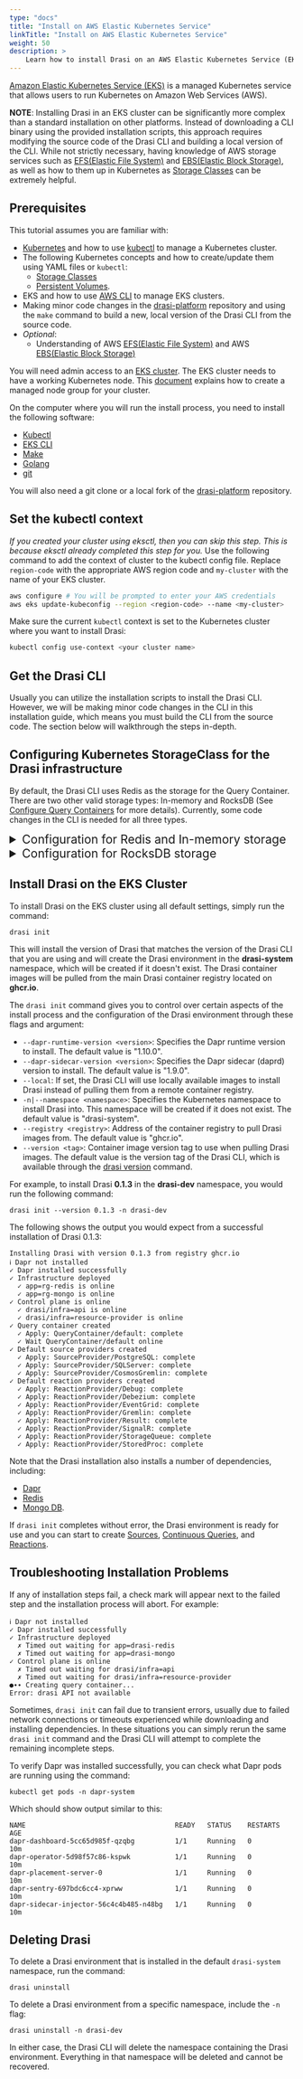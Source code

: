 ```yaml
---
type: "docs"
title: "Install on AWS Elastic Kubernetes Service"
linkTitle: "Install on AWS Elastic Kubernetes Service"
weight: 50
description: >
    Learn how to install Drasi on an AWS Elastic Kubernetes Service (EKS) cluster
---
```


[Amazon Elastic Kubernetes Service (EKS)](https://aws.amazon.com/eks/) is a managed Kubernetes service that allows users to run Kubernetes on Amazon Web Services (AWS).

**NOTE**: Installing Drasi in an EKS cluster can be significantly more complex than a standard installation on other platforms. Instead of downloading a CLI binary using the provided installation scripts, this approach requires modifying the source code of the Drasi CLI and building a local version of the CLI. While not strictly necessary, having knowledge of AWS storage services such as [EFS(Elastic File System)](https://aws.amazon.com/efs/) and [EBS(Elastic Block Storage)](https://aws.amazon.com/ebs/), as well as how to them up in Kubernetes as [Storage Classes](https://kubernetes.io/docs/concepts/storage/storage-classes/) can be extremely helpful.

## Prerequisites
This tutorial assumes you are familiar with:
- [Kubernetes](https://kubernetes.io/) and how to use [kubectl](https://kubernetes.io/docs/tasks/tools/#kubectl) to manage a Kubernetes cluster.
- The following Kubernetes concepts and how to create/update them using YAML files or `kubectl`: 
  - [Storage Classes](https://kubernetes.io/docs/concepts/storage/storage-classes/)
  - [Persistent Volumes](https://kubernetes.io/docs/concepts/storage/persistent-volumes/).
- EKS and how to use [AWS CLI](https://aws.amazon.com/cli/) to manage EKS clusters.
- Making minor code changes in the [drasi-platform](https://github.com/drasi-project/drasi-platform) repository and using the `make` command to build a new, local version of the Drasi CLI from the source code.
- *Optional*:
  - Understanding of AWS [EFS(Elastic File System)](https://aws.amazon.com/efs/) and AWS [EBS(Elastic Block Storage)](https://aws.amazon.com/ebs/)

You will need admin access to an [EKS cluster](https://docs.aws.amazon.com/eks/latest/userguide/create-cluster.html). The EKS cluster needs to have a working Kubernetes node. This [document](https://docs.aws.amazon.com/eks/latest/userguide/create-managed-node-group.html) explains how to create a managed node group for your cluster.

On the computer where you will run the install process, you need to install the following software:
- [Kubectl](https://kubernetes.io/docs/tasks/tools/#kubectl)
- [EKS CLI](https://aws.amazon.com/cli/)
- [Make](https://www.gnu.org/software/make/)
- [Golang](https://go.dev/)
- [git](https://git-scm.com/downloads)

You will also need a git clone or a local fork of the [drasi-platform](https://github.com/drasi-project/drasi-platform) repository.

## Set the kubectl context
*If you created your cluster using eksctl, then you can skip this step. This is because eksctl already completed this step for you.* 
Use the following command to add the context of cluster to the kubectl config file. Replace `region-code` with the appropriate AWS region code and `my-cluster` with the name of your EKS cluster.

```bash
aws configure # You will be prompted to enter your AWS credentials
aws eks update-kubeconfig --region <region-code> --name <my-cluster>
```

Make sure the current `kubectl` context is set to the Kubernetes cluster where you want to install Drasi:

```bash
kubectl config use-context <your cluster name>
```

## Get the Drasi CLI
Usually you can utilize the installation scripts to install the Drasi CLI. However, we will be making minor code changes in the CLI in this installation guide, which means you must build the CLI from the source code. The section below will walkthrough the steps in-depth.



## Configuring Kubernetes StorageClass for the Drasi infrastructure
By default, the Drasi CLI uses Redis as the storage for the Query Container. There are two other valid storage types: In-memory and RocksDB (See [Configure Query Containers](/how-to-guides/configure-query-containers) for more details). Currently, some code changes in the CLI is needed for all three types.

<details>
<summary style="font-size: 1.5em;">Configuration for Redis and In-memory storage</summary>

#### 1. Configure the Drasi CLI
To begin with, retrieve the name of the StorageClass in your EKS cluster using the following command:
```bash
kubectl get storageclass
```
In your local clone or fork of the `drasi-platform` repo, navigate to `cli/service/resources/infra.yaml`. Locate a StatefulSet with the name `drasi-redis` and navigate to the `volumeClaimTemplates` section. Under `spec`, add a field with the name `storageClassname` and the name of your storage class that you have retrieved previously.
```yaml
...
apiVersion: apps/v1
kind: StatefulSet
metadata:
  name: drasi-redis
  labels:
    app: drasi-redis
spec:
...
  volumeClaimTemplates:
    - metadata:
        name: data
      spec:
        accessModes: [ReadWriteOnce]
        storageClassName: <your-storage-class>  # Add the storage class here
        resources:
          requests:
            storage: 1Gi
...
```

Similarly, locate a StatefulSet with the name `drasi-mongo` and navigate to the `volumeClaimTemplates` section. Under `spec`, add a field with the name `storageClassname` and the name of your storage class that you have retrieved previously.

```yaml
...
apiVersion: apps/v1
kind: StatefulSet
metadata:
  name: drasi-mongo
  labels:
    app: drasi-mongo
spec:
...
  volumeClaimTemplates:
    - metadata:
        name: data
      spec:
        accessModes: [ReadWriteOnce]
        storageClassName: <your-storage-class>  # Add the storage class here
        resources:
          requests:
            storage: 1Gi
...
```

A re-build of the Drasi CLI is needed. The [readme.md](https://github.com/drasi-project/drasi-platform/blob/main/cli/README.md) file in the `cli` folder describes how to build and install the Drasi CLI on your computer.

#### 2. Enable the AWS EBS CSI driver as an EKS addon
We recommend following this [tutorial](https://stackoverflow.com/a/75758116) for this step if you are unfamiliar with the process.

This completes the configuration steps for using Redis/In-memory as the Query Container storage. Proceed to the next section for installing Drasi to the cluster.

</details>



<details>
<summary style="font-size: 1.5em;">Configuration for RocksDB storage</summary>

#### 1. Configure the Drasi CLI
To begin with, retrieve the name of the StorageClass in your EKS cluster using the following command:
```bash
kubectl get storageclass
```
In your local clone or fork of the `drasi-platform` repo, navigate to `cli/service/resources/infra.yaml`. Locate a StatefulSet with the name `drasi-redis` and navigate to the `volumeClaimTemplates` section. Under `spec`, add a field with the name `storageClassname` and the name of your storage class that you have retrieved previously.
```yaml
...
apiVersion: apps/v1
kind: StatefulSet
metadata:
  name: drasi-redis
  labels:
    app: drasi-redis
spec:
...
  volumeClaimTemplates:
    - metadata:
        name: data
      spec:
        accessModes: [ReadWriteOnce]
        storageClassName: <your-storage-class>  # Add the storage class here
        resources:
          requests:
            storage: 1Gi
...
```

Similarly, locate a StatefulSet with the name `drasi-mongo` and navigate to the `volumeClaimTemplates` section. Under `spec`, add a field with the name `storageClassname` and the name of your storage class that you have retrieved previously.

```yaml
...
apiVersion: apps/v1
kind: StatefulSet
metadata:
  name: drasi-mongo
  labels:
    app: drasi-mongo
spec:
...
  volumeClaimTemplates:
    - metadata:
        name: data
      spec:
        accessModes: [ReadWriteOnce]
        storageClassName: <your-storage-class>  # Add the storage class here
        resources:
          requests:
            storage: 1Gi
...
```

#### 2. Enable the AWS EBS CSI driver as an EKS addon
We recommend following this [tutorial](https://stackoverflow.com/a/75758116) for this step if you are unfamiliar with the process.

This completes the configuration steps for using Redis/In-memory as the Query Container storage. Proceed to the next section for installing Drasi to the cluster.

#### 3. Enable an EFS CSI driver
To begin with, we need to enable an AWS EFS CSI driver and create an EFS system. The default EBS system does not support the PVC access mode of `ReadWriteMany`, which is used by RocksDB. This [guide](https://docs.aws.amazon.com/eks/latest/userguide/efs-csi.html) showcases how to setup this driver and create a file system.

#### 4. Deploy StorageClass, PersistentVolume and PersistentVolumeClaim
This [guide](https://stackoverflow.com/a/59671383) uses `kubectl` to configure the necessary Kubernetes resources. Specifically, a StorageClass, PersistentVolume and a PersistentVolumeClaim will be created.

#### 5. Configuring the default Query Container in the CLI
In your local clone or fork of the `drasi-platform` repo, navigate to `cli/service/resources/default-query-container.yaml`. Create a new storage with type `rocksDb` and put in the name of the Storageclass that you just created in the `storageClass` field. 

*Sample default-query-container.yaml file with rocksDB*
```yaml
kind: QueryContainer
apiVersion: v1
name: default
spec:
  queryHostCount: 1
  defaultStore: rocks
  storage:
    rocks:
      kind: rocksDb
      storageClass: <name-of-your-storage-class>
      enableArchive: false
```
A rebuild of the Drasi CLI is needed. The [readme.md](https://github.com/drasi-project/drasi-platform/blob/main/cli/README.md) file in the `cli` folder describes how to build and install the Drasi CLI on your computer.

</details>

## Install Drasi on the EKS Cluster
To install Drasi on the EKS cluster using all default settings, simply run the command:

```text
drasi init
```

This will install the version of Drasi that matches the version of the Drasi CLI that you are using and will create the Drasi environment in the **drasi-system** namespace, which will be created if it doesn't exist. The Drasi container images will be pulled from the main Drasi container registry located on **ghcr.io**.

The `drasi init` command gives you to control over certain aspects of the install process and the configuration of the Drasi environment through these flags and argument:

- `--dapr-runtime-version <version>`: Specifies the Dapr runtime version to install. The default value is "1.10.0".
- `--dapr-sidecar-version <version>`: Specifies the Dapr sidecar (daprd) version to install. The default value is "1.9.0".
- `--local`: If set, the Drasi CLI will use locally available images to install Drasi instead of pulling them from a remote container registry.
- `-n|--namespace <namespace>`: Specifies the Kubernetes namespace to install Drasi into. This namespace will be created if it does not exist. The default value is "drasi-system".
- `--registry <registry>`: Address of the container registry to pull Drasi images from. The default value is "ghcr.io".
- `--version <tag>`: Container image version tag to use when pulling Drasi images. The default value is the version tag of the Drasi CLI, which is available through the [drasi version](/docs/content/reference/command-line-interface#drasi-version) command.

For example, to install Drasi **0.1.3** in the **drasi-dev** namespace, you would run the following command:

```text
drasi init --version 0.1.3 -n drasi-dev
```

The following shows the output you would expect from a successful installation of Drasi 0.1.3:

```
Installing Drasi with version 0.1.3 from registry ghcr.io
ℹ Dapr not installed
✓ Dapr installed successfully
✓ Infrastructure deployed
  ✓ app=rg-redis is online
  ✓ app=rg-mongo is online
✓ Control plane is online
  ✓ drasi/infra=api is online
  ✓ drasi/infra=resource-provider is online
✓ Query container created
  ✓ Apply: QueryContainer/default: complete
  ✓ Wait QueryContainer/default online
✓ Default source providers created
  ✓ Apply: SourceProvider/PostgreSQL: complete
  ✓ Apply: SourceProvider/SQLServer: complete
  ✓ Apply: SourceProvider/CosmosGremlin: complete
✓ Default reaction providers created
  ✓ Apply: ReactionProvider/Debug: complete
  ✓ Apply: ReactionProvider/Debezium: complete
  ✓ Apply: ReactionProvider/EventGrid: complete
  ✓ Apply: ReactionProvider/Gremlin: complete
  ✓ Apply: ReactionProvider/Result: complete
  ✓ Apply: ReactionProvider/SignalR: complete
  ✓ Apply: ReactionProvider/StorageQueue: complete
  ✓ Apply: ReactionProvider/StoredProc: complete
```

Note that the Drasi installation also installs a number of dependencies, including:
- [Dapr](https://dapr.io/)
- [Redis](https://redis.io/)
- [Mongo DB](https://www.mongodb.com/).

If `drasi init` completes without error, the Drasi environment is ready for use and you can start to create [Sources](/how-to-guides/configure-sources/), [Continuous Queries](/how-to-guides/write-continuous-queries/), and [Reactions](/how-to-guides/configure-reactions/).

## Troubleshooting Installation Problems
If any of installation steps fail, a check mark will appear next to the failed step and the installation process will abort. For example:

```
ℹ Dapr not installed
✓ Dapr installed successfully
✓ Infrastructure deployed
  ✗ Timed out waiting for app=drasi-redis
  ✗ Timed out waiting for app=drasi-mongo
✓ Control plane is online
  ✗ Timed out waiting for drasi/infra=api
  ✗ Timed out waiting for drasi/infra=resource-provider
●∙∙ Creating query container...
Error: drasi API not available
```

Sometimes, `drasi init` can fail due to transient errors, usually due to failed network connections or timeouts experienced while downloading and installing dependencies. In these situations you can simply rerun the same `drasi init` command and the Drasi CLI will attempt to complete the remaining incomplete steps.

To verify Dapr was installed successfully, you can check what Dapr pods are running using the command:

```text
kubectl get pods -n dapr-system
```

Which should show output similar to this:

```
NAME                                     READY   STATUS    RESTARTS        AGE
dapr-dashboard-5cc65d985f-qzqbg          1/1     Running   0               10m
dapr-operator-5d98f57c86-kspwk           1/1     Running   0               10m
dapr-placement-server-0                  1/1     Running   0               10m
dapr-sentry-697bdc6cc4-xprww             1/1     Running   0               10m
dapr-sidecar-injector-56c4c4b485-n48bg   1/1     Running   0               10m
```

## Deleting Drasi
To delete a Drasi environment that is installed in the default `drasi-system` namespace, run the command:

```text
drasi uninstall
```

To delete a Drasi environment from a specific namespace, include the `-n` flag:

```text
drasi uninstall -n drasi-dev
```

In either case, the Drasi CLI will delete the namespace containing the Drasi environment. Everything in that namespace will be deleted and cannot be recovered.